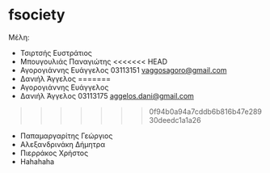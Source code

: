 # fsociety
Μέλη:
* Τσιρτσής Ευστράτιος
* Μπουγουλιάς Παναγιώτης
<<<<<<< HEAD
* Αγορογιάννης Ευάγγελος 03113151 vaggosagoro@gmail.com
* Δανιήλ Άγγελος
=======
* Αγορογιάννης Ευάγγελος
* Δανιήλ Άγγελος 03113175 aggelos.dani@gmail.com
>>>>>>> 0f94b0a94a7cddb6b816b47e28930deedc1a1a26
* Παπαμαργαρίτης Γεώργιος
* Αλεξανδρινάκη Δήμητρα
* Πιερράκος Χρήστος
* Hahahaha
